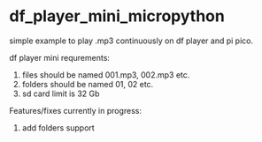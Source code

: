 # df_player_mini_micropython
simple example to play .mp3 continuously on df player and pi pico.

df player mini requrements:
1. files should be named 001.mp3, 002.mp3 etc.
2. folders should be named 01, 02 etc.
3. sd card limit is 32 Gb

Features/fixes currently in progress:
1. add folders support
